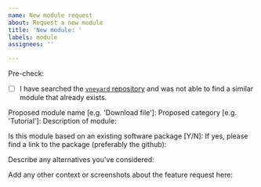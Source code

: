```yaml
---
name: New module request
about: Request a new module
title: 'New module: '
labels: module
assignees: ''

---
```


Pre-check:
- [ ] I have searched the [`vneyard` repository](https://github.com/kraemer-lab/vneyard) and was not able to find a similar module that already exists.

Proposed module name [e.g. 'Download file']: 
Proposed category [e.g. 'Tutorial']: 
Description of module:

Is this module based on an existing software package [Y/N]: 
If yes, please find a link to the package (preferably the github): 

Describe any alternatives you've considered: 

Add any other context or screenshots about the feature request here:
